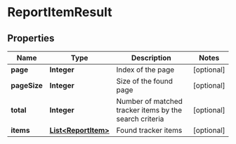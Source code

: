 

# ReportItemResult

## Properties

Name | Type | Description | Notes
------------ | ------------- | ------------- | -------------
**page** | **Integer** | Index of the page |  [optional]
**pageSize** | **Integer** | Size of the found page |  [optional]
**total** | **Integer** | Number of matched tracker items by the search criteria |  [optional]
**items** | [**List&lt;ReportItem&gt;**](ReportItem.md) | Found tracker items |  [optional]



